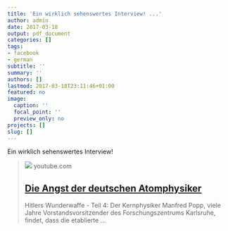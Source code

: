 ```yaml
---
title: 'Ein wirklich sehenswertes Interview! ...'
author: admin
date: 2017-03-18
output: pdf_document
categories: []
tags:
- facebook
- german
subtitle: ''
summary: ''
authors: []
lastmod: 2017-03-18T23:11:46+01:00
featured: no
image:
  caption: ''
  focal_point: ''
  preview_only: no
projects: []
slug: []
---
```

Ein wirklich sehenswertes Interview!
> [![](https://i.ytimg.com/vi/93QEcXnp2HQ/maxresdefault.jpg)](https://www.youtube.com/watch?v=93QEcXnp2HQ)
> youtube.com
> ## [Die Angst der deutschen Atomphysiker](https://www.youtube.com/watch?v=93QEcXnp2HQ)
>
>Hitlers Wunderwaffe - Teil 4: Der Kernphysiker Manfred Popp, viele Jahre Vorstandsvorsitzender des Forschungszentrums Karlsruhe, findet, dass die etablierte ...

